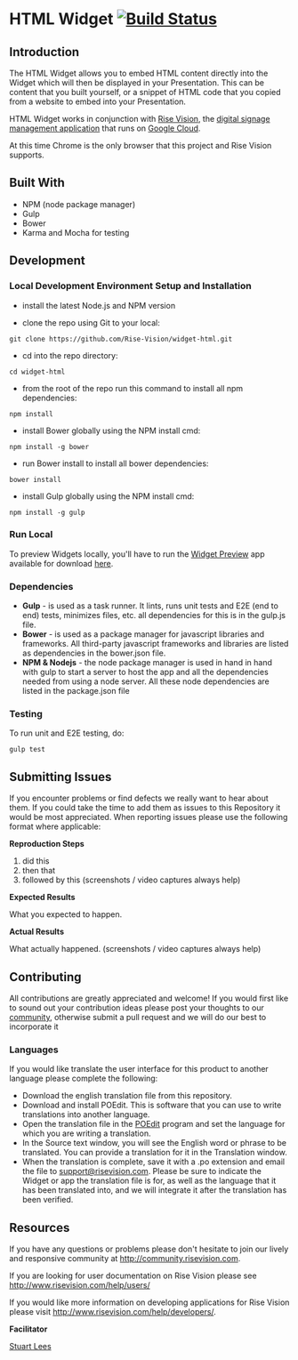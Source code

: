 # HTML Widget [![Build Status](http://devtools1.risevision.com:8080/view/Widgets%20and%20Components/job/Widget-HTML-Master-Build/badge/icon)](http://devtools1.risevision.com:8080/view/Widgets%20and%20Components/job/Widget-HTML-Master-Build/)

## Introduction

The HTML Widget allows you to embed HTML content directly into the Widget which will then be displayed in your Presentation. This can be content that you built yourself, or a snippet of HTML code that you copied from a website to embed into your Presentation. 

HTML Widget works in conjunction with [Rise Vision](http://www.risevision.com), the [digital signage management application](http://rva.risevision.com/) that runs on [Google Cloud](https://cloud.google.com).

At this time Chrome is the only browser that this project and Rise Vision supports.

## Built With
* NPM (node package manager)
* Gulp
* Bower
* Karma and Mocha for testing

## Development

### Local Development Environment Setup and Installation
* install the latest Node.js and NPM version

* clone the repo using Git to your local:
```
git clone https://github.com/Rise-Vision/widget-html.git
```

* cd into the repo directory:
```
cd widget-html
```

* from the root of the repo run this command to install all npm dependencies:
```
npm install
```

* install Bower globally using the NPM install cmd:
```
npm install -g bower
```

* run Bower install to install all bower dependencies:
```
bower install
```

* install Gulp globally using the NPM install cmd:
```
npm install -g gulp
```

### Run Local
To preview Widgets locally, you'll have to run the [Widget Preview](https://github.com/Rise-Vision/widget-preview) app available for download [here](http://192.254.220.36/~rvi/widget-preview/).

### Dependencies
* **Gulp** - is used as a task runner. It lints, runs unit tests and E2E (end to end) tests, minimizes files, etc.  all dependencies for this is in the gulp.js file.
* **Bower** - is used as a package manager for javascript libraries and frameworks. All third-party javascript frameworks and libraries are listed as dependencies in the bower.json file.
* **NPM & Nodejs** - the node package manager is used in hand in hand with gulp to start a server to host the app and all the dependencies needed from using a node server. All these node dependencies are listed in the package.json file

### Testing
To run unit and E2E testing, do:
```
gulp test
```

## Submitting Issues
If you encounter problems or find defects we really want to hear about them. If you could take the time to add them as issues to this Repository it would be most appreciated. When reporting issues please use the following format where applicable:

**Reproduction Steps**

1. did this
2. then that
3. followed by this (screenshots / video captures always help)

**Expected Results**

What you expected to happen.

**Actual Results**

What actually happened. (screenshots / video captures always help)

## Contributing
All contributions are greatly appreciated and welcome! If you would first like to sound out your contribution ideas please post your thoughts to our [community](http://community.risevision.com), otherwise submit a pull request and we will do our best to incorporate it

### Languages
If you would like translate the user interface for this product to another language please complete the following:

- Download the english translation file from this repository.
- Download and install POEdit. This is software that you can use to write translations into another language.
- Open the translation file in the [POEdit](http://www.poedit.net/) program and set the language for which you are writing a translation.
- In the Source text window, you will see the English word or phrase to be translated. You can provide a translation for it in the Translation window.
- When the translation is complete, save it with a .po extension and email the file to support@risevision.com. Please be sure to indicate the Widget or app the translation file is for, as well as the language that it has been translated into, and we will integrate it after the translation has been verified.

## Resources
If you have any questions or problems please don't hesitate to join our lively and responsive community at http://community.risevision.com.

If you are looking for user documentation on Rise Vision please see http://www.risevision.com/help/users/

If you would like more information on developing applications for Rise Vision please visit http://www.risevision.com/help/developers/.

**Facilitator**

[Stuart Lees](https://github.com/stulees "Stuart Lees")
